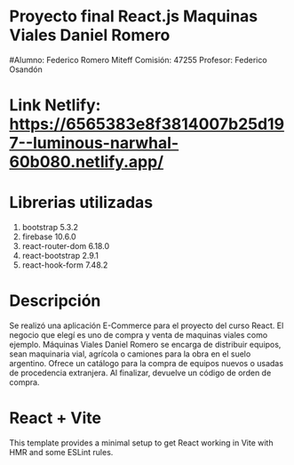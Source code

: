 # Proyecto final React.js Maquinas Viales Daniel Romero

#Alumno: Federico Romero Miteff
 Comisión: 47255
 Profesor: Federico Osandón

# Link Netlify: https://6565383e8f3814007b25d197--luminous-narwhal-60b080.netlify.app/


# Librerias utilizadas                            
1. bootstrap 5.3.2 
2. firebase 10.6.0 
3. react-router-dom 6.18.0 
4. react-bootstrap 2.9.1       
5. react-hook-form 7.48.2

# Descripción
Se realizó una aplicación E-Commerce para el proyecto del curso React.
El negocio que elegí es uno de compra y venta de maquinas viales como ejemplo.
Máquinas Viales Daniel Romero se encarga de distribuir equipos, sean maquinaria vial, agrícola o camiones para la obra en el suelo argentino. 
Ofrece un catálogo para la compra de equipos nuevos o usadas de procedencia extranjera.
Al finalizar, devuelve un código de orden de compra.


# React + Vite

This template provides a minimal setup to get React working in Vite with HMR and some ESLint rules.
